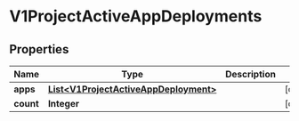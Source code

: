 # V1ProjectActiveAppDeployments

## Properties
Name | Type | Description | Notes
------------ | ------------- | ------------- | -------------
**apps** | [**List&lt;V1ProjectActiveAppDeployment&gt;**](V1ProjectActiveAppDeployment.md) |  |  [optional]
**count** | **Integer** |  |  [optional]
